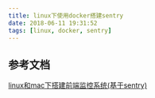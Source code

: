 ```yaml
---
title: linux下使用docker搭建sentry
date: 2018-06-11 19:31:52
tags: [linux, docker, sentry]
---
```


## 参考文档
[linux和mac下搭建前端监控系统(基于sentry)](https://blog.csdn.net/itkingone/article/details/79005959)